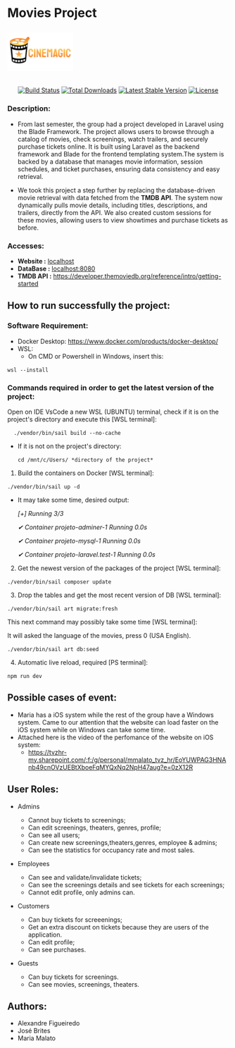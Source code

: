 # Movies Project <p align="start"><a href="https://laravel.com" target="_blank"><img src="resources/img/logotipo.png" width="150" alt="Cinemagic Logo"></a></p>

<p align="center">
<a href="https://github.com/laravel/framework/actions"><img src="https://github.com/laravel/framework/workflows/tests/badge.svg" alt="Build Status"></a>
<a href="https://packagist.org/packages/laravel/framework"><img src="https://img.shields.io/packagist/dt/laravel/framework" alt="Total Downloads"></a>
<a href="https://packagist.org/packages/laravel/framework"><img src="https://img.shields.io/packagist/v/laravel/framework" alt="Latest Stable Version"></a>
<a href="https://packagist.org/packages/laravel/framework"><img src="https://img.shields.io/packagist/l/laravel/framework" alt="License"></a>
</p>

### Description:
- From last semester, the group had a project developed in Laravel using the Blade Framework. The project allows users to browse through a catalog of movies, check screenings, watch trailers, and securely purchase tickets online. It is built using Laravel as the backend framework and Blade for the frontend templating system.The system is backed by a database that manages movie information, session schedules, and ticket purchases, ensuring data consistency and easy retrieval.

- We took this project a step further by replacing the database-driven movie retrieval with data fetched from the **TMDB API**. The system now dynamically pulls movie details, including titles, descriptions, and trailers, directly from the API. We also created custom sessions for these movies, allowing users to view showtimes and purchase tickets as before.

### Accesses: 
 -  **Website :**   [localhost](http://localhost)
 -  **DataBase :**  [localhost:8080](http://localhost:8080)
 -  **TMDB API :**  https://developer.themoviedb.org/reference/intro/getting-started
  


## How to run successfully the project:

### Software Requirement:
- Docker Desktop: https://www.docker.com/products/docker-desktop/
- WSL:
  - On CMD or Powershell in Windows, insert this:
```
wsl --install
```


### Commands required in order to get the latest version of the project:

Open on IDE VsCode a new WSL (UBUNTU) terminal, check if it is on the project's directory and execute this [WSL terminal]:
  
```
  ./vendor/bin/sail build --no-cache
```
- If it is not on the project's directory:
    ```
    cd /mnt/c/Users/ *directory of the project*
    ```
1. Build the containers on Docker [WSL terminal]:
   
```
./vendor/bin/sail up -d
```
- It may take some time, desired output: 
    <em>
    <p>[+] Running 3/3 </p>
    <p> ✔ Container projeto-adminer-1       Running                                         0.0s </p>
    <p> ✔ Container projeto-mysql-1         Running                                         0.0s </p>
    <p> ✔ Container projeto-laravel.test-1  Running                                         0.0s</p>
    </em>
    
2. Get the newest version of the packages of the project [WSL terminal]:

```
./vendor/bin/sail composer update 
```

3. Drop the tables and get the most recent version of DB [WSL terminal]:

```
./vendor/bin/sail art migrate:fresh
```
   This next command may possibly take some time [WSL terminal]:
   <p>It will asked the language of the movies, press 0 (USA English).</p>

```
./vendor/bin/sail art db:seed
```

4. Automatic live reload, required [PS terminal]: 
```
npm run dev
```
 

## Possible cases of event:

- Maria has a iOS system while the rest of the group have a Windows system. Came to our attention that the website can load faster on the iOS system while on Windows can take some time.
- Attached here is the video of the perfomance of the website on iOS system:
  - https://tvzhr-my.sharepoint.com/:f:/g/personal/mmalato_tvz_hr/EoYUWPAG3HNAnb49cnOVzUEBtXboeFqMYQxNq2NpH47aug?e=0zX12R

## User Roles:

- Admins
  - Cannot buy tickets to screenings;
  - Can edit screenings, theaters, genres, profile;
  - Can see all users;
  - Can create new screenings,theaters,genres, employee & admins;
  - Can see the statistics for occupancy rate and most sales.

- Employees
  - Can see and validate/invalidate tickets;
  - Can see the screenings details and see tickets for each screenings;
  - Cannot edit profile, only admins can.
    
- Customers
  - Can buy tickets for screeenings;
  - Get an extra discount on tickets because they are users of the application.
  - Can edit profile;
  - Can see purchases.
    
- Guests
  - Can buy tickets for screenings.
  - Can see movies, screenings, theaters.

## Authors:

- Alexandre Figueiredo
- José Brites
- Maria Malato

